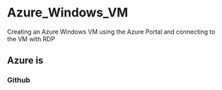 # Azure_Windows_VM
Creating an Azure Windows VM using the Azure Portal and connecting to the VM with RDP
## Azure is 
### Github
